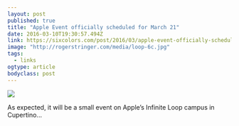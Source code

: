 ```yaml
---
layout: post 
published: true 
title: "Apple Event officially scheduled for March 21" 
date: 2016-03-10T19:30:57.494Z 
link: https://sixcolors.com/post/2016/03/apple-event-officially-scheduled-for-march-21/ 
image: "http://rogerstringer.com/media/loop-6c.jpg"
tags:
  - links
ogtype: article 
bodyclass: post 
---
```


![](http://rogerstringer.com/media/loop-6c.jpg)

As expected, it will be a small event on Apple’s Infinite Loop campus in Cupertino...
